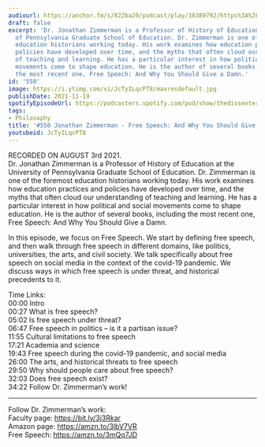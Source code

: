 ```yaml
---
audiourl: https://anchor.fm/s/822ba20/podcast/play/38389792/https%3A%2F%2Fd3ctxlq1ktw2nl.cloudfront.net%2Fstaging%2F2021-7-6%2Fa28a89a7-edab-4af5-4f44-3dd14f43d5ce.m4a
draft: false
excerpt: 'Dr. Jonathan Zimmerman is a Professor of History of Education at the University
  of Pennsylvania Graduate School of Education. Dr. Zimmerman is one of the foremost
  education historians working today. His work examines how education practices and
  policies have developed over time, and the myths that often cloud our understanding
  of teaching and learning. He has a particular interest in how political and social
  movements come to shape education. He is the author of several books, including
  the most recent one, Free Speech: And Why You Should Give a Damn.'
id: '550'
image: https://i.ytimg.com/vi/JcTyILqcPT8/maxresdefault.jpg
publishDate: 2021-11-19
spotifyEpisodeUrl: https://podcasters.spotify.com/pod/show/thedissenter/episodes/550-Jonathan-Zimmerman---Free-Speech-And-Why-You-Should-Give-a-Damn-e15i2j0
tags:
- Philosophy
title: '#550 Jonathan Zimmerman - Free Speech: And Why You Should Give a Damn'
youtubeid: JcTyILqcPT8
---
```

<div class="timelinks">

RECORDED ON AUGUST 3rd 2021.  
Dr. Jonathan Zimmerman is a Professor of History of Education at the University of Pennsylvania Graduate School of Education. Dr. Zimmerman is one of the foremost education historians working today. His work examines how education practices and policies have developed over time, and the myths that often cloud our understanding of teaching and learning. He has a particular interest in how political and social movements come to shape education. He is the author of several books, including the most recent one, Free Speech: And Why You Should Give a Damn.

In this episode, we focus on Free Speech. We start by defining free speech, and then walk through free speech in different domains, like politics, universities, the arts, and civil society. We talk specifically about free speech on social media in the context of the covid-19 pandemic. We discuss ways in which free speech is under threat, and historical precedents to it.

Time Links:  
<time>00:00</time> Intro  
<time>00:27</time> What is free speech?  
<time>05:02</time> Is free speech under threat?  
<time>06:47</time> Free speech in politics – is it a partisan issue?  
<time>11:55</time> Cultural limitations to free speech  
<time>17:21</time> Academia and science  
<time>19:43</time> Free speech during the covid-19 pandemic, and social media  
<time>26:00</time> The arts, and historical threats to free speech  
<time>29:50</time> Why should people care about free speech?  
<time>32:03</time> Does free speech exist?  
<time>34:22</time> Follow Dr. Zimmerman’s work!

---

Follow Dr. Zimmerman’s work:  
Faculty page: https://bit.ly/3j3Rkar  
Amazon page: https://amzn.to/3lbV7VR  
Free Speech: https://amzn.to/3mQq7JD
</div>

